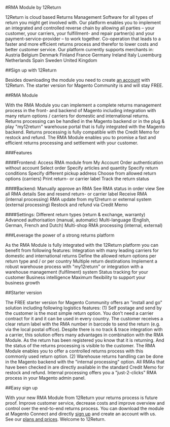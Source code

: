 #RMA Module by 12Return

12Return is cloud based Returns Management Software for all types of return you might get involved with. Our platform enables you to implement an integrated and controlled reverse chain by allowing all parties – your customer, your carriers, your fulfillment- and repair partner(s) and your payment-service-provider – to work together. Co-operation that leads to a faster and more efficient returns process and therefor to lower costs and better customer service. Our platform currently supports merchants in: 
Austria
Belgium
Denmark
Finland
France
Germany
Ireland
Italy
Luxemburg
Netherlands
Spain
Sweden
United Kingdom


##Sign up with 12Return

Besides downloading the module you need to create [an account](https://signup.12return.eu/) with 12Return. The starter version for Magento Community is and will stay FREE. 

##RMA Module

With the RMA Module you can implement a complete returns management process in the front- and backend of Magento including integration with many return options / carriers for domestic and international returns. Returns processing can be handled in the Magento backend or in the plug & play "my12return" warehouse portal that is fully integrated with the Magento backend. Returns processing is fully compatible with the Credit Memo for restock and refund. The RMA Module enables you to promise a fast and efficient returns processing and settlement with your customer. 

###Features

####Frontend:
Access RMA module from My Account
Order authentication without account
Select order
Specify articles and quantity
Specify return conditions
Specify different pickup address
Choose from allowed return options (carriers)
Print return- or carrier label
Track the return status

####Backend:
Manually approve an RMA
See RMA status in order view
See all RMA details
See and resend return- or carrier label
Receive RMA (internal processing)
RMA update from my12return or external system (external processing)
Restock and refund via Credit Memo

####Settings: 
Different return types (return & exchange, warranty)
Advanced authorisation (manual, automatic)
Multi-language (English, German, French and Dutch)
Multi-shop
RMA processing (internal, external)


###Leverage the power of a strong returns platform

As the RMA Module is fully integrated with the 12Return platform you can benefit from following features:
Integration with many leading carriers for domestic and international returns
Define the allowed return options per return type and / or per country
Multiple return destinations
Implement a robust warehouse process with "my12return" or integration with a warehouse management (fulfilment) system
Status tracking for your customer
Business intelligence
Maximum flexibility to support your business growth


##Starter version

The FREE starter version for Magento Community offers an "install and go" solution including following logistics features:
(1) Self postage and send by the customer is the most simple return option. You don’t need a carrier contract for it and it can be used in every country. The customer receives a clear return label with the RMA number in barcode to send the return (e.g. via the local postal office). Despite there is no track & trace integration with a carrier, this solution offers many advantages in combination with the RMA Module. As the return has been registered you know that it is returning. And the status of the returns processing is visible to the customer. The RMA Module enables you to offer a controlled returns process with this commonly used return option.
(2) Warehouse returns handling can be done in the Magento backend with the "internal processing" option. All RMAs that have been checked in are directly available in the standard Credit Memo for restock and refund. Internal processing offers you a "just-2-clicks" RMA process in your Magento admin panel.


##Easy sign up

With your new RMA Module from 12Return your returns process is future proof. Improve customer service, decrease costs and improve overview and control over the end-to-end returns process. You can download the module at Magento Connect and directly [sign up](http://signup.12return.eu/) and create an account with us. See our [plans and prices](http://12return.nl/en/platform/plans-prices/). Welcome to 12Return.